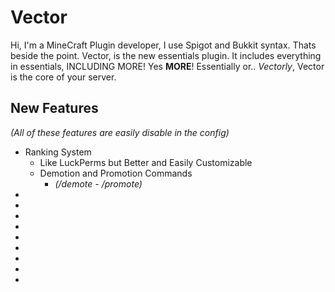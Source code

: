 # Vector

Hi, I'm a MineCraft Plugin developer, I use Spigot and Bukkit syntax. Thats beside the point. Vector, is the new essentials plugin. It includes everything in essentials, INCLUDING MORE! Yes **MORE**! Essentially or.. *Vectorly*, Vector is the core of your server.

## New Features

*(All of these features are easily disable in the config)*

- Ranking System
  - Like LuckPerms but Better and Easily Customizable
  - Demotion and Promotion Commands
    - *(/demote - /promote)*
-
-
-
-
-
-
-
-
-
